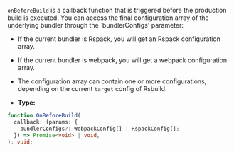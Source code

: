`onBeforeBuild` is a callback function that is triggered before the production build is executed. You can access the final configuration array of the underlying bundler through the `bundlerConfigs' parameter:

- If the current bundler is Rspack, you will get an Rspack configuration array.
- If the current bundler is webpack, you will get a webpack configuration array.
- The configuration array can contain one or more configurations, depending on the current `target` config of Rsbuild.

- **Type:**

```ts
function OnBeforeBuild(
  callback: (params: {
    bundlerConfigs?: WebpackConfig[] | RspackConfig[];
  }) => Promise<void> | void,
): void;
```
